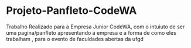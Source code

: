# Projeto-Panfleto-CodeWA
Trabalho Realizado para a Empresa Junior CodeWA, com o intuiuto de ser uma pagina/panfleto apresentando a empresa e a forma de como eles trabalham , para o evento de faculdades abertas da ufgd
